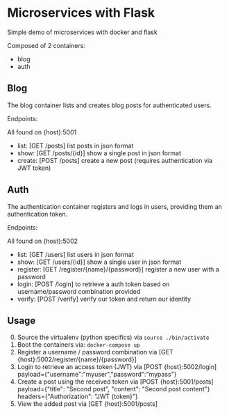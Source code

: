 Microservices with Flask
============================

Simple demo of microservices with docker and flask

Composed of 2 containers:
- blog
- auth

## Blog

The blog container lists and creates blog posts for authenticated users.

Endpoints:

All found on {host}:5001

- list: [GET /posts] list posts in json format
- show: [GET /posts/{id}] show a single post in json format
- create: [POST /posts] create a new post (requires authentication via JWT token)

## Auth

The authentication container registers and logs in users, providing them an authentication token.

Endpoints:

All found on {host}:5002

- list: [GET /users] list users in json format
- show: [GET /users/{id}] show a single user in json format
- register: [GET /register/{name}/{password}] register a new user with a password
- login: [POST /login] to retrieve a auth token based on username/password combination provided
- verify: [POST /verify] verify our token and return our identity


## Usage

0. Source the virtualenv (python specifics) via `source ./bin/activate`
1. Boot the containers via: `docker-compose up`
2. Register a username / password combination via [GET {host}:5002/register/{name}/{password}]
3. Login to retrieve an access token (JWT) via [POST {host}:5002/login] payload={"username":"myuser","password":"mypass"}
3. Create a post using the received token via [POST {host}:5001/posts] payload={"title": "Second post", "content": "Second post content"} headers={"Authorization": "JWT {token}"}
4. View the added post via [GET {host}:5001/posts]

